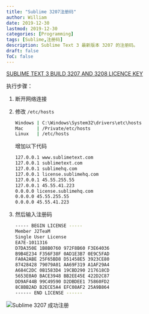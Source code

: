 ```yaml
---
title: "Sublime 3207注册码"
author: William
date: 2019-12-30
lastmod: 2019-12-30
categories: [Programming]
tags: [Sublime,注册码]
description: Sublime Text 3 最新版本 3207 的注册码。
draft: false
ToC: false
---
```


[SUBLIME TEXT 3 BUILD 3207 AND 3208 LICENCE KEY](https://www.wemakeitclear.com/en/blog/blog_details/33/sublime-text-3-build-3207-and-3208-licence-key)


执行步骤：

1. 断开网络连接

2. 修改 `/etc/hosts`

    ```bash
    Windows | C:\Windows\System32\drivers\etc\hosts
    Mac     | /Private/etc/hosts
    Linux   | /etc/hosts
    ```

    增加以下代码

    ```bash
    127.0.0.1 www.sublimetext.com
    127.0.0.1 sublimetext.com
    127.0.0.1 sublimehq.com
    127.0.0.1 license.sublimehq.com
    127.0.0.1 45.55.255.55
    127.0.0.1 45.55.41.223
    0.0.0.0 license.sublimehq.com
    0.0.0.0 45.55.255.55
    0.0.0.0 45.55.41.223
    ```

3. 然后输入注册码

    ```bash
    ----- BEGIN LICENSE -----
    Member J2TeaM
    Single User License
    EA7E-1011316
    D7DA350E 1B8B0760 972F8B60 F3E64036
    B9B4E234 F356F38F 0AD1E3B7 0E9C5FAD
    FA0A2ABE 25F65BD8 D51458E5 3923CE80
    87428428 79079A01 AA69F319 A1AF29A4
    A684C2DC 0B1583D4 19CBD290 217618CD
    5653E0A0 BACE3948 BB2EE45E 422D2C87
    DD9AF44B 99C49590 D2DBDEE1 75860FD2
    8C8BB2AD B2ECE5A4 EFC08AF2 25A9B864
    ------ END LICENSE ------​
    ```


![Sublime 3207 成功注册](/images/sublime3207.png)
